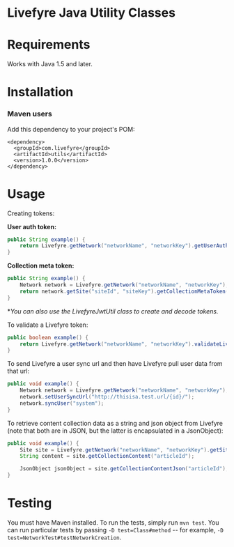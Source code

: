 # Livefyre Java Utility Classes

Requirements
============

Works with Java 1.5 and later.

Installation
============

### Maven users

Add this dependency to your project's POM:

    <dependency>
      <groupId>com.livefyre</groupId>
      <artifactId>utils</artifactId>
      <version>1.0.0</version>
    </dependency>

Usage
=====

Creating tokens:

**User auth token:**
```java
public String example() {
	return Livefyre.getNetwork("networkName", "networkKey").getUserAuthToken("userId", "displayName", "timeTillExpire");
}
```

**Collection meta token:**
```java
public String example() {
	Network network = Livefyre.getNetwork("networkName", "networkKey");
	return network.getSite("siteId", "siteKey").getCollectionMetaToken("title", "articleId", "url", "tags");
}
```

**You can also use the LivefyreJwtUtil class to create and decode tokens.*

To validate a Livefyre token:
```java
public boolean example() {
	return Livefyre.getNetwork("networkName", "networkKey").validateLivefyreToken("lfToken");
}
```


To send Livefyre a user sync url and then have Livefyre pull user data from that url:

```java
public void example() {
	Network network = Livefyre.getNetwork("networkName", "networkKey");
    network.setUserSyncUrl("http://thisisa.test.url/{id}/");
    network.syncUser("system");
}
```
        
To retrieve content collection data as a string and json object from Livefyre (note that both are in JSON, but the latter is encapsulated in a JsonObject):

```java
public void example() {
    Site site = Livefyre.getNetwork("networkName", "networkKey").getSite("siteId", "siteSecret");
    String content = site.getCollectionContent("articleId");

    JsonObject jsonObject = site.getCollectionContentJson("articleId");
}
```

Testing
=======

You must have Maven installed. To run the tests, simply run `mvn test`. You can run particular tests by passing `-D test=Class#method` -- for example, `-D test=NetworkTest#testNetworkCreation`.